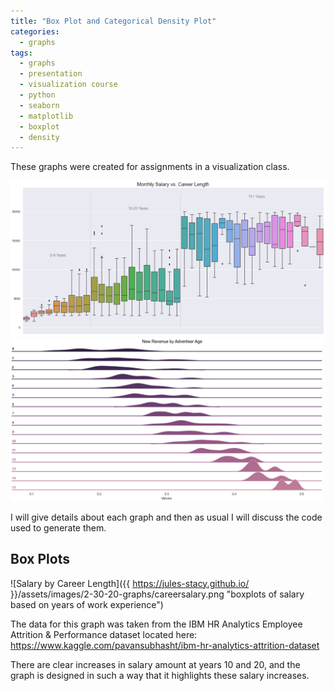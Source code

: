 ```yaml
---
title: "Box Plot and Categorical Density Plot"
categories:
  - graphs
tags:
  - graphs
  - presentation
  - visualization course
  - python
  - seaborn
  - matplotlib
  - boxplot
  - density
---
```


These graphs were created for assignments in a visualization class.

<img src="/assets/images/2-30-20-graphs/careersalary.png"/>

<img src="/assets/images/2-30-20-graphs/densities.png" width="500"/>

I will give details about each graph and then as usual I will discuss the code used to generate them.


## Box Plots
![Salary by Career Length]({{ https://jules-stacy.github.io/ }}/assets/images/2-30-20-graphs/careersalary.png "boxplots of salary based on years of work experience")

The data for this graph was taken from the IBM HR Analytics Employee Attrition & Performance dataset located here: https://www.kaggle.com/pavansubhasht/ibm-hr-analytics-attrition-dataset
 
There are clear increases in salary amount at years 10 and 20, and the graph is designed in such a way that it highlights these salary increases.